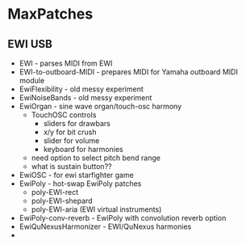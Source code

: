 MaxPatches
==========

## EWI USB

* EWI - parses MIDI from EWI
* EWI-to-outboard-MIDI - prepares MIDI for Yamaha outboard MIDI module
* EwiFlexibility - old messy experiment
* EwiNoiseBands - old messy experiment
* EwiOrgan - sine wave organ/touch-osc harmony
    - TouchOSC controls
        + sliders for drawbars
        + x/y for bit crush
        + slider for volume
        + keyboard for harmonies
    - need option to select pitch bend range
    - what is sustain button??
* EwiOSC - for ewi starfighter game
* EwiPoly - hot-swap EwiPoly patches
    - poly-EWI-rect
    - poly-EWI-shepard
    - poly-EWI-aria (EWI virtual instruments)
* EwiPoly-conv-reverb - EwiPoly with convolution reverb option
* EwiQuNexusHarmonizer - EWI/QuNexus harmonies
* 

